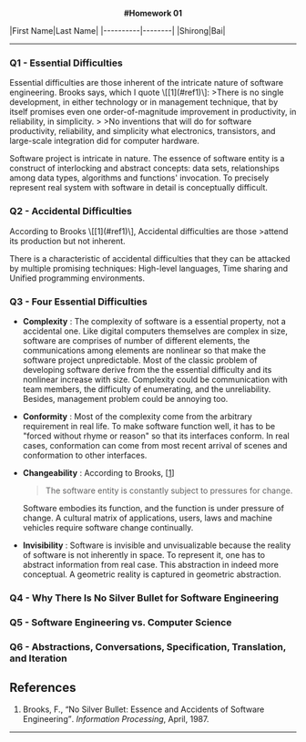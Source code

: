 <p align=center><b> #Homework 01 </b></p>
|First Name|Last Name|
|----------|--------|
|Shirong|Bai|

<hr>

<h3>Q1 - Essential Difficulties </h3>
Essential difficulties are those inherent of the intricate nature of 
software engineering. Brooks says, which I quote \[[1](#ref1)\]:
>There is no single development, in either technology or in management 
technique, that by itself promises even one order-of-magnitude improvement 
in productivity, in reliability, in simplicity.
>
>No inventions that will do for software productivity, reliability, and 
simplicity what electronics, transistors, and large-scale integration 
did for computer hardware.

Software project is intricate in nature. The essence of software entity 
is a construct of interlocking and abstract concepts: data sets, relationships 
among data types, algorithms and functions' invocation. To precisely 
represent real system with software in detail is conceptually difficult.

<h3>Q2 - Accidental Difficulties </h3>
According to Brooks \[[1](#ref1)\], Accidental difficulties are those
>attend its production but not inherent.

There is a characteristic of accidental difficulties that they can be 
attacked by multiple promising techniques: High-level languages, Time
sharing and Unified programming environments.
<h3>Q3 - Four Essential Difficulties </h3>

- **Complexity** :
The complexity of software is a essential property, not a accidental one. 
Like digital computers themselves are complex in size, software are
comprises of number of different elements, the communications among
elements are nonlinear so that make the software project unpredictable. 
Most of the classic problem of developing software derive from the the
essential difficulty and its nonlinear increase with size. Complexity could
be communication with team members, the difficulty of enumerating, and
the unreliability. Besides, management problem could be annoying too.
- **Conformity** :
Most of the complexity come from the arbitrary requirement in real life.
To make software function well, it has to be "forced without rhyme or reason"
 so that its interfaces conform. In real cases, conformation can come from
 most recent arrival of scenes and conformation to other interfaces.
- **Changeability** :
According to Brooks, \[[1](#ref1)\]

    > The software entity is constantly subject to pressures for change.

    Software embodies its function, and the function is under pressure of change.
A cultural matrix of applications, users, laws and machine vehicles require
software change continually.
- **Invisibility** :
Software is invisible and unvisualizable because the reality of software
is not inherently in space. To represent it, one has to abstract information
from real case. This abstraction in indeed more conceptual. A geometric
reality is captured in geometric abstraction.

<h3>Q4 - Why There Is No Silver Bullet for Software Engineering </h3>

<h3>Q5 - Software Engineering vs. Computer Science </h3>

<h3>Q6 - Abstractions, Conversations, Specification, Translation, and Iteration </h3>


## References
1. <a name="ref1">Brooks</a>, F., <q>No Silver Bullet: Essence and 
Accidents of Software Engineering</q>. *Information Processing*, April, 1987.

<hr>